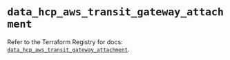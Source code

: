 # `data_hcp_aws_transit_gateway_attachment`

Refer to the Terraform Registry for docs: [`data_hcp_aws_transit_gateway_attachment`](https://registry.terraform.io/providers/hashicorp/hcp/0.93.0/docs/data-sources/aws_transit_gateway_attachment).
